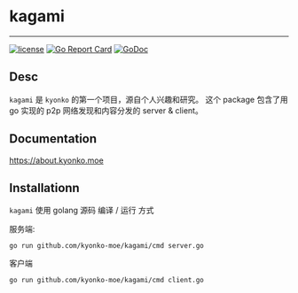 # kagami
----
[![license](https://img.shields.io/github/license/mashape/apistatus.svg)](https://github.com/kyonko-moe/kagami/blob/master/LICENSE)
[![Go Report Card](https://goreportcard.com/badge/github.com/kyonko-moe/kagami)](https://goreportcard.com/report/github.com/kyonko-moe/kagami)
[![GoDoc](https://godoc.org/github.com/kyonko-moe/kagami?status.svg)](https://godoc.org/github.com/kyonko-moe/kagami)

## Desc
`kagami` 是 `kyonko` 的第一个项目，源自个人兴趣和研究。
这个 package 包含了用 go 实现的 p2p 网络发现和内容分发的 server & client。

## Documentation
<https://about.kyonko.moe>

## Installationn
`kagami` 使用 golang 源码 编译 / 运行 方式

服务端:
```
go run github.com/kyonko-moe/kagami/cmd server.go
```

客户端
```
go run github.com/kyonko-moe/kagami/cmd client.go
```

